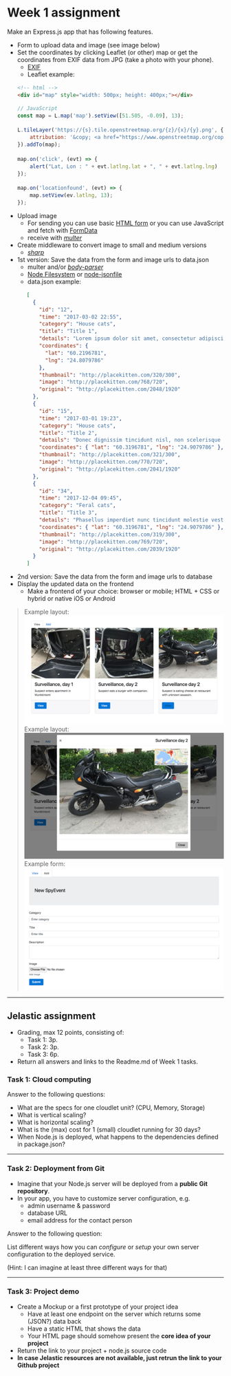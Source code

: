 # Week 1 assignment

Make an Express.js app that has following features.
  * Form to upload data and image (see image below)
  * Set the coordinates by clicking Leaflet (or other) map or get the coordinates from EXIF data from JPG (take a photo with your phone).
    * [EXIF](https://github.com/gomfunkel/node-exif)
    * Leaflet example:
    ```html
    <!-- html -->
    <div id="map" style="width: 500px; height: 400px;"></div>
    ```
    ```javascript
    // JavaScript
    const map = L.map('map').setView([51.505, -0.09], 13);
    
    L.tileLayer('https://{s}.tile.openstreetmap.org/{z}/{x}/{y}.png', {
        attribution: '&copy; <a href="https://www.openstreetmap.org/copyright">OpenStreetMap</a> contributors'
    }).addTo(map);
    
    map.on('click', (evt) => {
        alert("Lat, Lon : " + evt.latlng.lat + ", " + evt.latlng.lng)
    });
    
    map.on('locationfound', (evt) => {
        map.setView(ev.latlng, 13);
    });
    
    ```
  * Upload image
    * For sending you can use basic [HTML form](https://www.w3schools.com/tags/att_form_enctype.asp) or you can use JavaScript and fetch with [FormData](https://developer.mozilla.org/en-US/docs/Web/API/FormData)
    * receive with [_multer_](https://github.com/expressjs/multer)
  * Create middleware to convert image to small and medium versions
    * [_sharp_](https://github.com/lovell/sharp)
  * 1st version: Save the data from the form and image urls to data.json
     * multer and/or [_body-parser_](https://github.com/expressjs/body-parser)
     * [Node Filesystem](https://nodejs.org/dist/latest-v6.x/docs/api/fs.html) or [node-jsonfile](https://github.com/jprichardson/node-jsonfile)
     * data.json example:
     ```json
        [
          {
            "id": "12",
            "time": "2017-03-02 22:55",
            "category": "House cats",
            "title": "Title 1",
            "details": "Lorem ipsum dolor sit amet, consectetur adipiscing elit. Duis sodales enim eget leo condimentum vulputate. Sed lacinia consectetur fermentum. Vestibulum lobortis purus id nisi mattis posuere. Praesent sagittis justo quis nibh ullamcorper, eget elementum lorem consectetur. Pellentesque eu consequat justo, eu sodales eros.",
            "coordinates": {
              "lat": "60.2196781",
              "lng": "24.8079786"
            },
            "thumbnail": "http://placekitten.com/320/300",
            "image": "http://placekitten.com/768/720",
            "original": "http://placekitten.com/2048/1920"
          },
          {
            "id": "15",
            "time": "2017-03-01 19:23",
            "category": "House cats",
            "title": "Title 2",
            "details": "Donec dignissim tincidunt nisl, non scelerisque massa pharetra ut. Sed vel velit ante. Aenean quis viverra magna. Praesent eget cursus urna. Ut rhoncus interdum dolor non tincidunt. Sed vehicula consequat facilisis. Pellentesque pulvinar sem nisl, ac vestibulum erat rhoncus id. Vestibulum tincidunt sapien eu ipsum tincidunt pulvinar. ",
            "coordinates": { "lat": "60.3196781", "lng": "24.9079786" },
            "thumbnail": "http://placekitten.com/321/300",
            "image": "http://placekitten.com/770/720",
            "original": "http://placekitten.com/2041/1920"
          },
          {
            "id": "34",
            "time": "2017-12-04 09:45",
            "category": "Feral cats",
            "title": "Title 3",
            "details": "Phasellus imperdiet nunc tincidunt molestie vestibulum. Donec dictum suscipit nibh. Sed vel velit ante. Aenean quis viverra magna. Praesent eget cursus urna. Ut rhoncus interdum dolor non tincidunt. Sed vehicula consequat facilisis. Pellentesque pulvinar sem nisl, ac vestibulum erat rhoncus id. ",
            "coordinates": { "lat": "60.3196781", "lng": "24.9079786" },
            "thumbnail": "http://placekitten.com/319/300",
            "image": "http://placekitten.com/769/720",
            "original": "http://placekitten.com/2039/1920"
          }
        ]
     ```
  * 2nd version: Save the data from the form and image urls to database
  * Display the updated data on the frontend
    * Make a frontend of your choice: browser or mobile; HTML + CSS or hybrid or native iOS or Android

>Example layout:
![Example layout](img/ui1.png)
>Example layout:
![Example layout](img/ui2.png)
>Example form:
![Example form](img/form.png)

---

## Jelastic assignment 

* Grading, max 12 points, consisting of: 
  * Task 1: 3p. 
  * Task 2: 3p. 
  * Task 3: 6p.
* Return all answers and links to the Readme.md of Week 1 tasks.

### Task 1: Cloud computing 

Answer to the following questions:

* What are the specs for one cloudlet unit? (CPU, Memory,  Storage)
* What is vertical scaling?
* What is horizontal scaling?
* What is the (max) cost for 1 (small) cloudlet running for 30 days?
* When Node.js is deployed, what happens to the dependencies defined in package.json?

---

### Task 2: Deployment from Git

* Imagine that your Node.js server will be deployed from a **public Git repository**.
* In your app, you have to customize server configuration, e.g.
  * admin username & password
  * database URL
  * email address for the contact person

Answer to the following question:

List different ways how you can *configure* or *setup* your own server configuration to the deployed service.

(Hint: I can imagine at least three different ways for that)

---

### Task 3: Project demo

* Create a Mockup or a first prototype of your project idea
  * Have at least one endpoint on the server which returns some (JSON?) data back
  * Have a static HTML that shows the data 
  * Your HTML page should somehow present the **core idea of your project**
* Return the link to your project + node.js source code
* **In case Jelastic resources are not available, just retrun the link to your Github project**
